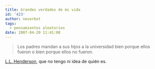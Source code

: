 ```yaml
---
title: Grandes verdades de mi vida
id: '423'
author: neverbot
tags:
  - pensamientos aleatorios
date: 2007-04-20 11:41:08
---
```


> Los padres mandan a sus hijos a la universidad bien porque ellos fueron o bien porque ellos no fueron.

[L.L. Henderson](http://www.quotationspage.com/quote/23673.html), que no tengo ni idea de quién es.
